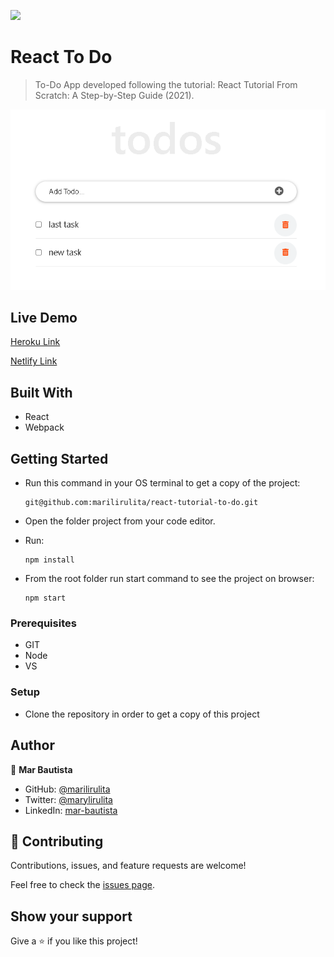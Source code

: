 ![](https://img.shields.io/badge/Microverse-blueviolet)

# React To Do

> To-Do App developed following the tutorial: React Tutorial From Scratch: A Step-by-Step Guide (2021).

![](react-to-do.png)

## Live Demo

[Heroku Link](https://react-tutorial-todo.herokuapp.com/)

[Netlify Link](https://elated-goldberg-bf4ecb.netlify.app/)


## Built With

- React
- Webpack

## Getting Started

- Run this command in your OS terminal to get a copy of the project:

  ```
  git@github.com:marilirulita/react-tutorial-to-do.git
  ```

- Open the folder project from your code editor.

- Run:

  ```
  npm install
  ```
  
- From the root folder run start command to see the project on browser: 

  ```
  npm start
  ```


### Prerequisites

- GIT
- Node
- VS

### Setup

* Clone the repository in order to get a copy of this project

## Author

👤 **Mar Bautista**

- GitHub: [@marilirulita](https://github.com/marilirulita)
- Twitter: [@marylirulita](https://twitter.com/marylirulita)
- LinkedIn: [mar-bautista](https://www.linkedin.com/in/marbautista/)


## 🤝 Contributing

Contributions, issues, and feature requests are welcome!

Feel free to check the [issues page](https://github.com/marilirulita/react-tutorial-to-do/issues).

## Show your support

Give a ⭐️ if you like this project!
